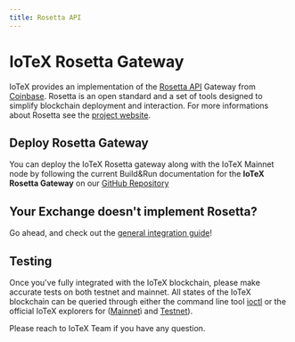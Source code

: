 ```yaml
---
title: Rosetta API
---
```


# IoTeX Rosetta Gateway

IoTeX provides an implementation of the [Rosetta API](https://github.com/coinbase/rosetta-sdk-go) Gateway from [Coinbase](https://coinbase.com).
Rosetta is an open standard and a set of tools designed to simplify blockchain deployment and interaction. For more informations about Rosetta see the [project website](https://www.rosetta-api.org/).

## Deploy Rosetta Gateway

You can deploy the IoTeX Rosetta gateway along with the IoTeX Mainnet node by following the current Build&Run documentation for the **IoTeX Rosetta Gateway** on our [GitHub Repository](https://github.com/iotexproject/iotex-core-rosetta-gateway#iotex-gateway-for-rosetta)

## Your Exchange doesn't implement Rosetta?

Go ahead, and check out the [general integration guide](guide)!

## Testing

Once you've fully integrated with the IoTeX blockchain, please make accurate tests on both testnet and mainnet. All states of the IoTeX blockchain can be queried through either the command line tool [ioctl](/developer/get-started/ioctl-install) or the official IoTeX explorers for ([Mainnet](https://iotexscan.io)ì and [Testnet](https://testnet.iotexscan.io)).

Please reach to IoTeX Team if you have any question.
